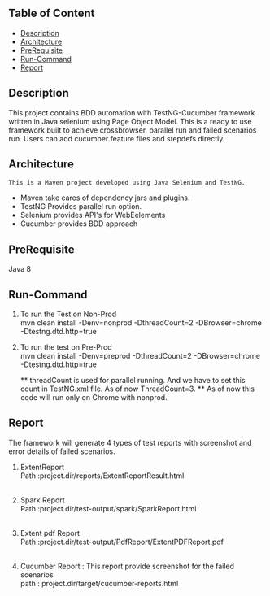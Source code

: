 
## Table of Content
- [Description](#description)
- [Architecture](#architecture)
- [PreRequisite](#prerequisite)
- [Run-Command](#run-command)
- [Report](#report)

## Description
   This project contains BDD automation with TestNG-Cucumber framework written in Java selenium using Page Object Model. This is a ready to use framework 
built to achieve crossbrowser, parallel run and failed scenarios run. Users can add cucumber feature files and stepdefs directly.
## Architecture
    This is a Maven project developed using Java Selenium and TestNG.
- Maven take cares of dependency jars and plugins.
- TestNG Provides parallel run option.
- Selenium provides API's for WebEelements
- Cucumber provides BDD approach
  
## PreRequisite
  Java 8
  
## Run-Command
  1. To run the Test on Non-Prod<br/>
      mvn clean install -Denv=nonprod -DthreadCount=2 -DBrowser=chrome -Dtestng.dtd.http=true <br/>
      
  2.  To run the test on Pre-Prod<br/>
      mvn clean install -Denv=preprod -DthreadCount=2 -DBrowser=chrome -Dtestng.dtd.http=true<br/>
      
      ** threadCount is used for parallel running. And we have to set this count in TestNG.xml file. As of now ThreadCount=3.
      ** As of now this code will run only on Chrome with nonprod.
      
## Report
   The framework will generate 4 types of test reports with screenshot and error details of failed scenarios.<br/>
   1.  ExtentReport <br/>
      Path :project.dir/reports/ExtentReportResult.html<br/>
      <br/>
      
   2. Spark Report <br/>
      Path :project.dir/test-output/spark/SparkReport.html<br/>
      <br/>
      
   3. Extent pdf Report <br/>
      Path :project.dir/test-output/PdfReport/ExtentPDFReport.pdf<br/>
      <br/>
      
   4. Cucumber Report : This report provide screenshot for the failed scenarios<br/>
      path : project.dir/target/cucumber-reports.html
